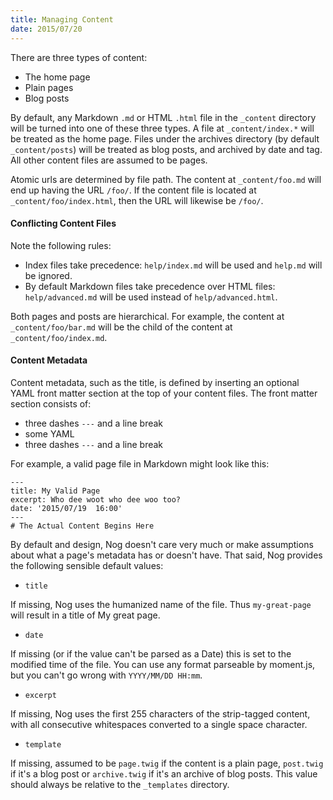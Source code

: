 ```yaml
---
title: Managing Content
date: 2015/07/20
---
```


There are three types of content:

 - The home page
 - Plain pages
 - Blog posts

By default, any Markdown `.md` or HTML `.html` file in the `_content` directory will be turned into one of these three types. A file at `_content/index.*` will be treated as the home page. Files under the archives directory (by default `_content/posts`) will be treated as blog posts, and archived by date and tag. All other content files are assumed to be pages.

Atomic urls are determined by file path.  The content at `_content/foo.md` will end up having the URL `/foo/`. If the content file is located at `_content/foo/index.html`, then the URL will likewise be `/foo/`.

#### Conflicting Content Files

Note the following rules:

 - Index files take precedence: `help/index.md` will be used and `help.md` will be ignored.
 - By default Markdown files take precedence over HTML files: `help/advanced.md` will be used instead of `help/advanced.html`.

Both pages and posts are hierarchical. For example, the content at `_content/foo/bar.md` will be the child of the content at `_content/foo/index.md`.

#### Content Metadata

Content metadata, such as the title, is defined by inserting an optional YAML front matter section at the top of your content  files. The front matter section consists of:

 - three dashes `---` and a line break
 - some YAML
 - three dashes `---` and a line break

For example, a valid page file in Markdown might look like this:

```
---
title: My Valid Page
excerpt: Who dee woot who dee woo too?
date: '2015/07/19  16:00'
---
# The Actual Content Begins Here
```

By default and design, Nog doesn't care very much or make assumptions about what a page's metadata has or doesn't have. That said, Nog provides the following sensible default values:

 - `title`

 If missing, Nog uses the humanized name of the file. Thus `my-great-page` will result in a title of My great page.

 - `date`

 If missing (or if the value can't be parsed as a Date) this is set to the modified time of the file. You can use any  format parseable by moment.js, but you can't go wrong with `YYYY/MM/DD HH:mm`.

 - `excerpt`

 If missing, Nog uses the first 255 characters of the strip-tagged content, with all consecutive whitespaces converted to a single space character.

 - `template`

 If missing, assumed to be `page.twig` if the content is a plain page, `post.twig` if it's a blog post or `archive.twig` if it's an archive of blog posts. This value should always be relative to the `_templates` directory.
